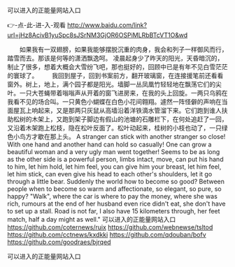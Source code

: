 
可以进入的正能量网站入口




👉-点-此-进-入-观看  http://www.baidu.com/link?url=jHz8AcivB1yuSpc8sJSrNM3GjOR6OSPiMLRbBTcVT1O&wd




　　如果我有一双翅膀，如果我能够摆脱沉重的肉身，我会和列子一样御风而行，踏雪而去。那该是何等的潇洒飘逸呵。
	凌晨起身少了昨天的阳光，天昏暗沉的，制止了很多，想着大概会大雪纷飞吧，那也挺好的，回顾中已是有年不见白雪茫茫的寰球了。
　　我回到屋子，回到书案前方，翻开玻璃窗，在连接援笔前还看看窗外。树上，地上，满个园子都是阳光。墙脚一丛凤凰竹轻轻地在飘荡它们的尖叶。一只大苍蝇带着嗡嗡声从开着的窗飞进房来，在我的头上回旋。一两只乌鸦在我看不见的场合叫。一只黄色小蝴蝶在白色小花间翱翔。遽然一阵怪僻的声响在当面屋瓦上响起来，又是那两只灰鼠从高墙沿着洋铁滴水管溜下来。它们跑到谁人扶助松树的木架上，又跑到架子脚边有假山的池塘的石雕栏下，在何处追赶了一回，又沿着木架跑上松枝，隐在松叶反面了。松叶动起来，桂树的小枝也动了，一只绿色小鸟方才歇在那上头。
A stranger can stick with another stranger so close!
With one hand and another hand can hold so casually!
One can grow a beautiful woman and a very ugly man went together!
Seems to be as long as the other side is a powerful person, limbs intact, move, can put his hand to him, let him hold, let him feel, you can give him your breast, let him feel, let him stick, can even give his head to each other's shoulders, let it go through a little bear.
Suddenly the world how to become so good?
Between people when to become so warm and affectionate, so elegant, so pure, so happy?
"Walk", where the car is where to pay the money, where she was rich, rumours at the end of her husband even rice didn't eat, she don't have to set up a stall.
Road is not far, I also have 15 kilometers through, her feet match, half a day might as well."
可以进入的正能量网站入口 https://github.com/coternews/ruix
https://github.com/webnewse/tsltod
https://github.com/cctnews/kxdkki
https://github.com/qdouban/bofv
https://github.com/goodraes/bjrqed





可以进入的正能量网站入口
